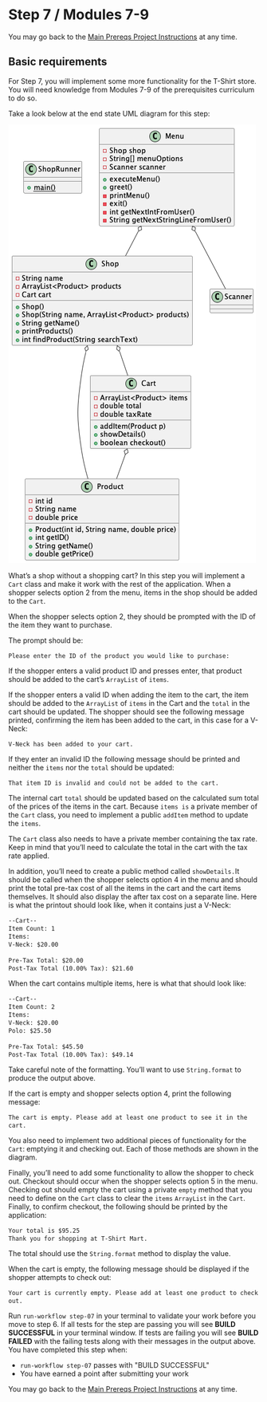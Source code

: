 
# Step 7 / Modules 7-9

You may go back to the  [Main Prereqs Project Instructions](https://github.com/Caldwell-WGU/ATA-Prerequisite-Course/blob/main/Project:%20T-Shirt%20Store/Instructions/Main%20Prerequisite%20Project%20Instruction.md)  at any time.

## Basic requirements

For Step 7, you will implement some more functionality for the T-Shirt store. You will need knowledge from Modules 7-9 of the prerequisites curriculum to do so.

Take a look below at the end state UML diagram for this step:

![ "Step 7 Class Diagram"](https://github.com/Caldwell-WGU/ATA-Prerequisite-Course/blob/main/Images/step_7_class_diagram.png)

What’s a shop without a shopping cart? In this step you will implement a  `Cart`  class and make it work with the rest of the application. When a shopper selects option 2 from the menu, items in the shop should be added to the  `Cart`.

When the shopper selects option 2, they should be prompted with the ID of the item they want to purchase.

The prompt should be:

```
Please enter the ID of the product you would like to purchase:
```

If the shopper enters a valid product ID and presses enter, that product should be added to the cart’s  `ArrayList`  of  `items`.

If the shopper enters a valid ID when adding the item to the cart, the item should be added to the  `ArrayList`  of  `items`  in the Cart and the  `total`  in the cart should be updated. The shopper should see the following message printed, confirming the item has been added to the cart, in this case for a V-Neck:

```
V-Neck has been added to your cart.
```

If they enter an invalid ID the following message should be printed and neither the  `items`  nor the  `total`  should be updated:

```
That item ID is invalid and could not be added to the cart.
```

The internal cart  `total`  should be updated based on the calculated sum total of the prices of the items in the cart. Because  `items is`  a private member of the  `Cart`  class, you need to implement a public  `addItem`  method to update the  `items`.

The  `Cart`  class also needs to have a private member containing the tax rate. Keep in mind that you’ll need to calculate the total in the cart with the tax rate applied.

In addition, you’ll need to create a public method called  `showDetails.`It should be called when the shopper selects option 4 in the menu and should print the total pre-tax cost of all the items in the cart and the cart items themselves. It should also display the after tax cost on a separate line. Here is what the printout should look like, when it contains just a V-Neck:

```
--Cart--
Item Count: 1
Items: 
V-Neck: $20.00

Pre-Tax Total: $20.00
Post-Tax Total (10.00% Tax): $21.60
```

When the cart contains multiple items, here is what that should look like:

```
--Cart--
Item Count: 2
Items: 
V-Neck: $20.00
Polo: $25.50

Pre-Tax Total: $45.50
Post-Tax Total (10.00% Tax): $49.14
```

Take careful note of the formatting. You’ll want to use  `String.format`  to produce the output above.

If the cart is empty and shopper selects option 4, print the following message:

```
The cart is empty. Please add at least one product to see it in the cart.
```

You also need to implement two additional pieces of functionality for the  `Cart`: emptying it and checking out. Each of those methods are shown in the diagram.

Finally, you’ll need to add some functionality to allow the shopper to check out. Checkout should occur when the shopper selects option 5 in the menu. Checking out should empty the cart using a private  `empty`  method that you need to define on the  `Cart`  class to clear the  `items`  `ArrayList`  in the  `Cart`. Finally, to confirm checkout, the following should be printed by the application:

```
Your total is $95.25
Thank you for shopping at T-Shirt Mart.
```

The total should use the  `String.format`  method to display the value.

When the cart is empty, the following message should be displayed if the shopper attempts to check out:

```
Your cart is currently empty. Please add at least one product to check out.
```

Run  `run-workflow step-07`  in your terminal to validate your work before you move to step 6. If all tests for the step are passing you will see  **BUILD SUCCESSFUL**  in your terminal window. If tests are failing you will see  **BUILD FAILED**  with the failing tests along with their messages in the output above. You have completed this step when:

-   `run-workflow step-07`  passes with "BUILD SUCCESSFUL"
-   You have earned a point after submitting your work

You may go back to the  [Main Prereqs Project Instructions](https://github.com/Caldwell-WGU/ATA-Prerequisite-Course/blob/main/Project:%20T-Shirt%20Store/Instructions/Main%20Prerequisite%20Project%20Instruction.md)  at any time.
